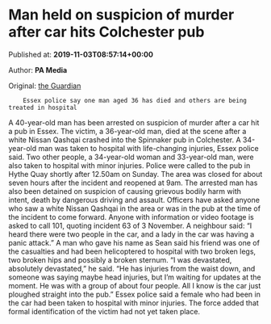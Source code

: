 
# Man held on suspicion of murder after car hits Colchester pub

Published at: **2019-11-03T08:57:14+00:00**

Author: **PA Media**

Original: [the Guardian](https://www.theguardian.com/uk-news/2019/nov/03/man-held-car-colchester-pub)


        Essex police say one man aged 36 has died and others are being treated in hospital
      
A 40-year-old man has been arrested on suspicion of murder after a car hit a pub in Essex.
The victim, a 36-year-old man, died at the scene after a white Nissan Qashqai crashed into the Spinnaker pub in Colchester.
A 34-year-old man was taken to hospital with life-changing injuries, Essex police said.
Two other people, a 34-year-old woman and 33-year-old man, were also taken to hospital with minor injuries.
Police were called to the pub in Hythe Quay shortly after 12.50am on Sunday. The area was closed for about seven hours after the incident and reopened at 9am.
The arrested man has also been detained on suspicion of causing grievous bodily harm with intent, death by dangerous driving and assault.
Officers have asked anyone who saw a white Nissan Qashqai in the area or was in the pub at the time of the incident to come forward. Anyone with information or video footage is asked to call 101, quoting incident 63 of 3 November.
A neighbour said: “I heard there were two people in the car, and a lady in the car was having a panic attack.”
A man who gave his name as Sean said his friend was one of the casualties and had been helicoptered to hospital with two broken legs, two broken hips and possibly a broken sternum.
“I was devastated, absolutely devastated,” he said. “He has injuries from the waist down, and someone was saying maybe head injuries, but I’m waiting for updates at the moment. He was with a group of about four people. All I know is the car just ploughed straight into the pub.”
Essex police said a female who had been in the car had been taken to hospital with minor injuries. The force added that formal identification of the victim had not yet taken place.
